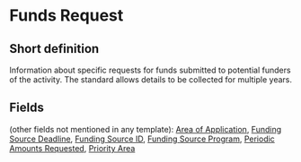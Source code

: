 # Funds Request
## Short definition
Information about specific requests for funds submitted to potential funders of the activity. The standard allows details to be collected for multiple years.
## Fields
(other fields not mentioned in any template):
[Area of Application](../Object-Fields/Funds%20Request/Area%20of%20Application.md),
[Funding Source Deadline](../Object-Fields/Funds%20Request/Funding%20Source%20Deadline.md),
[Funding Source ID](../Object-Fields/Funds%20Request/Funding%20Source%20ID.md),
[Funding Source Program](../Object-Fields/Funds%20Request/Funding%20Source%20Program.md),
[Periodic Amounts Requested](../Object-Fields/Funds%20Request/Periodic%20Amounts%20Requested.md),
[Priority Area](../Object-Fields/Funds%20Request/Priority%20Area.md)
